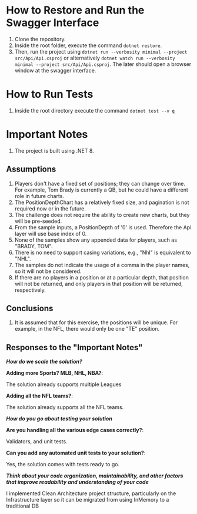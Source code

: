 # How to Restore and Run the Swagger Interface

1. Clone the repository.
2. Inside the root folder, execute the command ```dotnet restore```.
3. Then, run the project using ```dotnet run --verbosity minimal --project src/Api/Api.csproj``` or alternatively ```dotnet watch run --verbosity minimal --project src/Api/Api.csproj```. The later should open a browser window at the swagger interface.

# How to Run Tests
1. Inside the root directory execute the command ```dotnet test --v q```

# Important Notes
1. The project is built using .NET 8.

## Assumptions
1. Players don't have a fixed set of positions; they can change over time. For example, Tom Brady is currently a QB, but he could have a different role in future charts.
2. The PositionDepthChart has a relatively fixed size, and pagination is not required now or in the future.
3. The challenge does not require the ability to create new charts, but they will be pre-seeded.
4. From the sample inputs, a PositionDepth of '0' is used. Therefore the Api layer will use base index of 0.
5. None of the samples show any appended data for players, such as "BRADY, TOM".
6. There is no need to support casing variations, e.g., "Nhl" is equivalent to "NHL".
7. The samples do not indicate the usage of a comma in the player names, so it will not be considered.
8. If there are no players in a position or at a particular depth, that position will not be returned, and only players in that position will be returned, respectively.

## Conclusions
1. It is assumed that for this exercise, the positions will be unique. For example, in the NFL, there would only be one "TE" position.

## Responses to the "Important Notes"
***How do we scale the solution?***

**Adding more Sports? MLB, NHL, NBA?**: 

The solution already supports multiple Leagues

**Adding all the NFL teams?**: 
    
The solution already supports all the NFL teams.

***How do you go about testing your solution***

**Are you handling all the various edge cases correctly?**: 
    
Validators, and unit tests.

**Can you add any automated unit tests to your solution?**: 

Yes, the solution comes with tests ready to go.

***Think about your code organization, maintainability, and other factors that improve readability and understanding of your code***

I implemented Clean Architecture project structure, particularly on the Infrastructure layer so it can be migrated from using InMemory to a traditional DB
